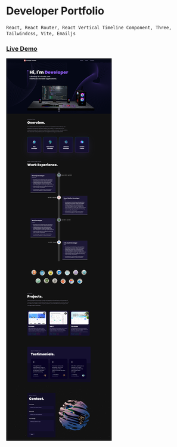 # Developer Portfolio

```
React, React Router, React Vertical Timeline Component, Three, Tailwindcss, Vite, Emailjs
```

### <a href="https://developer-portfolio-dusky-rho.vercel.app/">Live Demo</a>

<img alt="Developer Portfolio" src="https://raw.githubusercontent.com/oguzhanuyanik-sr/developer-portfolio/master/screenshot.png" />
